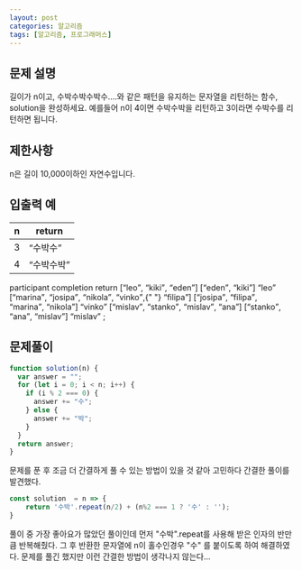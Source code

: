 ```yaml
---
layout: post
categories: 알고리즘
tags: [알고리즘, 프로그래머스]
---
```


## 문제 설명
길이가 n이고, 수박수박수박수....와 같은 패턴을 유지하는 문자열을 리턴하는 함수, solution을 완성하세요. 예를들어 n이 4이면 수박수박을 리턴하고 3이라면 수박수를 리턴하면 됩니다.

## 제한사항
n은 길이 10,000이하인 자연수입니다.

## 입출력 예

<table class="table">
        <thead><tr>
<th>n</th>
<th>return</th>
</tr>
</thead>
        <tbody><tr>
<td>3</td>
<td><q>수박수</q></td>
</tr>
<tr>
<td>4</td>
<td><q>수박수박</q></td>
</tr>
</tbody>
      </table>
  <thead>
    <tr>
      <th>participant</th>
      <th>completion</th>
      <th>return</th>
    </tr>
  </thead>
  <tbody>
    <tr>
      <td>
        [<q>leo</q>, <q>kiki</q>, <q>eden</q>]
      </td>
      <td>
        [<q>eden</q>, <q>kiki</q>]
      </td>
      <td>
        <q>leo</q>
      </td>
    </tr>
    <tr>
      <td>
        [<q>marina</q>, <q>josipa</q>, <q>nikola</q>, <q>vinko</q>,{" "}
        <q>filipa</q>]
      </td>
      <td>
        [<q>josipa</q>, <q>filipa</q>, <q>marina</q>, <q>nikola</q>]
      </td>
      <td>
        <q>vinko</q>
      </td>
    </tr>
    <tr>
      <td>
        [<q>mislav</q>, <q>stanko</q>, <q>mislav</q>, <q>ana</q>]
      </td>
      <td>
        [<q>stanko</q>, <q>ana</q>, <q>mislav</q>]
      </td>
      <td>
        <q>mislav</q>
      </td>
    </tr>
  </tbody>
</table>;

## 문제풀이

```javascript
function solution(n) {
  var answer = "";
  for (let i = 0; i < n; i++) {
    if (i % 2 === 0) {
      answer += "수";
    } else {
      answer += "박";
    }
  }
  return answer;
}
```

문제를 푼 후 조금 더 간결하게 풀 수 있는 방법이 있을 것 같아 고민하다 간결한 풀이를 발견했다.

```javascript
const solution  = n => {
    return '수박'.repeat(n/2) + (n%2 === 1 ? '수' : '');
}
```
풀이 중 가장 좋아요가 많았던 풀이인데 먼저 "수박".repeat를 사용해 받은 인자의 반만큼 반복해줬다. 그 후 반환한 문자열에 n이 홀수인경우 "수" 를 붙이도록 하여 해결하였다. 
문제를 풀긴 했지만 이런 간결한 방법이 생각나지 않는다...
